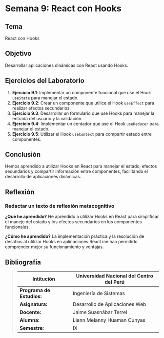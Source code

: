 # Semana 9: React con Hooks

## Tema
React con Hooks

## Objetivo
Desarrollar aplicaciones dinámicas con React usando Hooks.

## Ejercicios del Laboratorio

1. **Ejercicio 9.1**: Implementar un componente funcional que use el Hook `useState` para manejar el estado.
2. **Ejercicio 9.2**: Crear un componente que utilice el Hook `useEffect` para realizar efectos secundarios.
3. **Ejercicio 9.3**: Desarrollar un formulario que use Hooks para manejar la entrada del usuario y la validación.
4. **Ejercicio 9.4**: Implementar un contador que use el Hook `useReducer` para manejar el estado.
5. **Ejercicio 9.5**: Utilizar el Hook `useContext` para compartir estado entre componentes.

## Conclusión
Hemos aprendido a utilizar Hooks en React para manejar el estado, efectos secundarios y compartir información entre componentes, facilitando el desarrollo de aplicaciones dinámicas.

## Reflexión

### Redactar un texto de reflexión metacognitivo
**¿Qué he aprendido?**
He aprendido a utilizar Hooks en React para simplificar el manejo del estado y los efectos secundarios en los componentes funcionales.

**¿Cómo he aprendido?**
La implementación práctica y la resolución de desafíos al utilizar Hooks en aplicaciones React me han permitido comprender mejor su funcionamiento y ventajas.

## Bibliografía
>Intitución                 |Universidad Nacional del Centro del Perú   |
>-------------------------  | ------------------------------            |
>**Programa de Estudios:**  | Ingeniería de Sistemas                    |
>**Asignatura:**            | Desarrollo de Aplicaciones Web            |
>**Docente:**               | Jaime Suasnábar Terrel                    |
>**Alumna:**                | Liann Melanny Huaman Cunyas               |
>**Semestre:**              | IX                                        |
